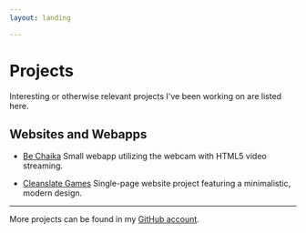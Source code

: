 ```yaml
---
layout: landing

---
```


# Projects

Interesting or otherwise relevant projects I've been working on are listed here.


## Websites and Webapps

* <a class="list-header" href="/chaika/" data-no-turbolink>Be Chaika</a>
  Small webapp utilizing the webcam with HTML5 video streaming.

* <a class="list-header" href="http://cleanslategames.com">Cleanslate Games</a>
  Single-page website project featuring a minimalistic, modern design.


---

More projects can be found in my [GitHub account](https://github.com/systemcluster).
